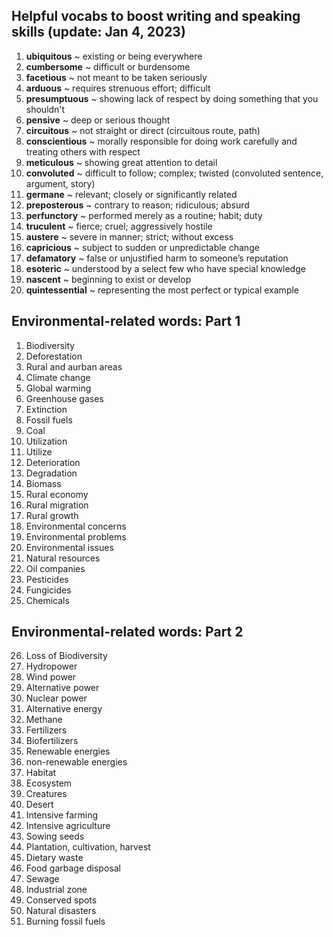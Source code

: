 ## Helpful vocabs to boost writing and speaking skills (update: Jan 4, 2023)

1. **ubiquitous** ~ existing or being everywhere
2. **cumbersome** ~ difficult or burdensome
3. **facetious** ~ not meant to be taken seriously
4. **arduous** ~ requires strenuous effort; difficult
5. **presumptuous** ~ showing lack of respect by doing something that you shouldn't
6. **pensive** ~ deep or serious thought
7. **circuitous** ~ not straight or direct (circuitous route, path)
8. **conscientious** ~ morally responsible for doing work carefully and treating others with respect
9. **meticulous** ~ showing great attention to detail
10. **convoluted** ~ difficult to follow; complex; twisted (convoluted sentence, argument, story)
11. **germane** ~ relevant; closely or significantly related 
12. **preposterous** ~ contrary to reason; ridiculous; absurd 
13. **perfunctory** ~ performed merely as a routine; habit; duty
14. **truculent** ~ fierce; cruel; aggressively hostile 
15. **austere** ~ severe in manner; strict; without excess
16. **capricious** ~ subject to sudden or unpredictable change
17. **defamatory** ~ false or unjustified harm to someone’s reputation 
18. **esoteric** ~ understood by a select few who have special knowledge 
19. **nascent** ~ beginning to exist or develop 
20. **quintessential** ~ representing the most perfect or typical example


## Environmental-related words: Part 1

1. Biodiversity
2. Deforestation
3. Rural and aurban areas
4. Climate change
5. Global warming
6. Greenhouse gases
7. Extinction
8. Fossil fuels 
9. Coal
10. Utilization
11. Utilize
12. Deterioration
13. Degradation
14. Biomass
15. Rural economy
16. Rural migration
17. Rural growth
18. Environmental concerns
19. Environmental problems
20. Environmental issues
21. Natural resources
22. Oil companies
23. Pesticides
24. Fungicides
25. Chemicals

## Environmental-related words: Part 2

26. Loss of Biodiversity
27. Hydropower
28. Wind power
29. Alternative power
30. Nuclear power
31. Alternative energy
32. Methane 
33. Fertilizers
34. Biofertilizers 
35. Renewable energies
36. non-renewable energies
37. Habitat
38. Ecosystem
39. Creatures
40. Desert
41. Intensive farming
42. Intensive agriculture
43. Sowing seeds
44. Plantation, cultivation, harvest
45. Dietary waste
46. Food garbage disposal
47. Sewage
48. Industrial zone
49. Conserved spots
50. Natural disasters
51. Burning fossil fuels
